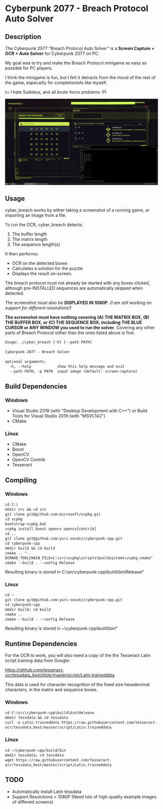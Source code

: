 # Cyberpunk 2077 - Breach Protocol Auto Solver

## Description

The Cyberpunk 2077 "Breach Protocol Auto Solver" is a **Screen Capture + OCR + Auto Solver** for Cyberpunk 2077 on PC.

My goal was to try and make the Breach Protocol minigame as easy as possible for PC players.

I think the minigame is fun, but I felt it detracts from the mood of the rest of the game, especailly for completionists like myself.

(+ I hate Sudokus, and all brute-force problems :P)

![Screenshot](/SCREENSHOT.png?raw=true "Optional Title")

## Usage

cyber_breach works by either taking a screenshot of a running game, or importing an image from a file.

To run the OCR, cyber_breach detects:

1. The buffer length
2. The matrix length
3. The sequence length(s)

It then performs:

- OCR on the detected boxes
- Calculates a solution for the puzzle
- Displays the result on-screen.

The breach protocol must not already be started with any boxes clicked, although pre-INSTALLED sequences are automatically skipped when detected.

The screenshot must also be **DISPLAYED IN 1080P**.  *(I am still working on support for different resolutions!)*

**The screenshot must have nothing covering (A) THE MATRIX BOX, (B) THE BUFFER BOX, or (C) THE SEQUENCE BOX; including THE BLUE CURSOR or ANY WINDOW you used to run the solver**.  Covering any other parts of Breach Protocol oither than the ones listed above is fine.

```
Usage: ./cyber_breach [-h] [--path PATH]

Cyberpunk 2077 - Breach Solver

optional arguments:
  -h, --help            show this help message and exit
  --path PATH, -p PATH  input image (default: screen-capture)
```

## Build Dependencies

### Windows

- Visual Studio 2019 (with "Desktop Development with C++") or Build Tools for Visual Studio 2019 (with "MSVC142")
- CMake

### Linux

- CMake
- Boost
- OpenCV
- OpenCV Contrib
- Tesseract

## Compiling

### Windows
```
cd C:\
mkdir src && cd src
git clone git@github.com:microsoft/vcpkg.git
cd vcpkg
bootstrap-vcpkg.bat
vcpkg install boost opencv opencv[contrib]
cd ..
git clone git@github.com:yuri-sevatz/cyberpunk-cpp.git
cd cyberpunk-cpp
mkdir build && cd build
cmake .. "-DCMAKE_TOOLCHAIN_FILE=C:\src\vcpkg\scripts\buildsystems\vcpkg.cmake"
cmake --build . --config Release
```

Resulting binary is stored in C:\src\cyberpunk-cpp\build\bin\Release\*

### Linux

```
cd ~
git clone git@github.com:yuri-sevatz/cyberpunk-cpp.git
cd cyberpunk-cpp
mkdir build; cd build
cmake ..
cmake --build . --config Release
```

Resulting binary is stored in ~\cyberpunk-cpp\build\bin\*

## Runtime Dependencies

For the OCR to work, you will also need a copy of the the Tesseract Latin script training data from Google:

https://github.com/tesseract-ocr/tessdata_best/blob/master/script/Latin.traineddata

This data is used for character recognition of the fixed size hexadecimal characters, in the matrix and sequence boxes.

### Windows

```
cd C:\src\cyberpunk-cpp\build\bin\Release
mkdir tessdata && cd tessdata
curl -o Latin.traineddata https://raw.githubusercontent.com/tesseract-ocr/tessdata_best/master/script/Latin.traineddata
```

### Linux

```
cd ~/cyberpunk-cpp/build/bin
mkdir tessdata; cd tessdata
wget https://raw.githubusercontent.com/tesseract-ocr/tessdata_best/master/script/Latin.traineddata
```

## TODO

- Automatically install Latin tessdata
- Support Resolutions > 1080P (Need lots of high-quality example images of different screens)
